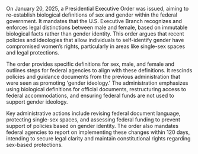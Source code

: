 On January 20, 2025, a Presidential Executive Order was issued, aiming to re-establish biological definitions of sex and gender within the federal government. It mandates that the U.S. Executive Branch recognizes and enforces legal distinctions between male and female, based on immutable biological facts rather than gender identity. This order argues that recent policies and ideologies that allow individuals to self-identify gender have compromised women’s rights, particularly in areas like single-sex spaces and legal protections.

The order provides specific definitions for sex, male, and female and outlines steps for federal agencies to align with these definitions. It rescinds policies and guidance documents from the previous administration that were seen as promoting 'gender ideology.' The administration emphasizes using biological definitions for official documents, restructuring access to federal accommodations, and ensuring federal funds are not used to support gender ideology.

Key administrative actions include revising federal document language, protecting single-sex spaces, and assessing federal funding to prevent support of policies based on gender identity. The order also mandates federal agencies to report on implementing these changes within 120 days, intending to secure legal clarity and maintain constitutional rights regarding sex-based protections.